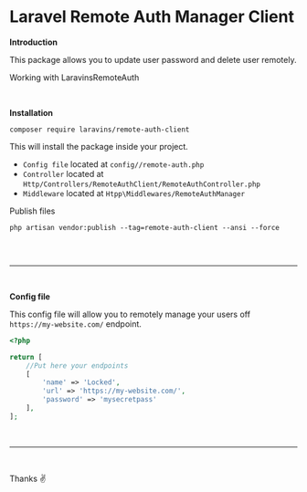 # Laravel Remote Auth Manager Client

**Introduction**

This package allows you to update user password and delete user remotely.

Working with LaravinsRemoteAuth

<br/>

**Installation**

```
composer require laravins/remote-auth-client
```

This will install the package inside your project.

- `Config file` located at `config//remote-auth.php`
- `Controller` located at `Http/Controllers/RemoteAuthClient/RemoteAuthController.php`
- `Middleware` located at `Htpp\Middlewares/RemoteAuthManager`

Publish files
```
php artisan vendor:publish --tag=remote-auth-client --ansi --force
```


```

```
<br/>

***
<br/>

**Config file**
<br/>

This config file will allow you to remotely manage your users off `https://my-website.com/` endpoint.

```php
<?php

return [
    //Put here your endpoints
    [
        'name' => 'Locked',
        'url' => 'https://my-website.com/',
        'password' => 'mysecretpass'
    ],
];

```
<br/>

***


<br/>

Thanks ✌️
